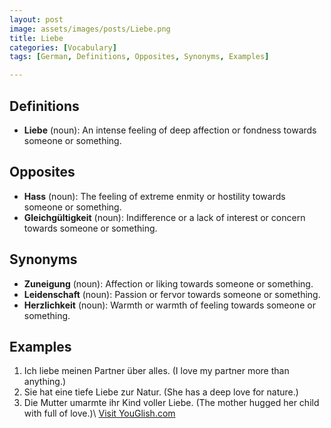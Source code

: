 ```yaml
---
layout: post
image: assets/images/posts/Liebe.png
title: Liebe
categories: [Vocabulary]
tags: [German, Definitions, Opposites, Synonyms, Examples]

---
```


## Definitions

- **Liebe** (noun): An intense feeling of deep affection or fondness towards someone or something.

## Opposites

- **Hass** (noun): The feeling of extreme enmity or hostility towards someone or something.
- **Gleichgültigkeit** (noun): Indifference or a lack of interest or concern towards someone or something.

## Synonyms

- **Zuneigung** (noun): Affection or liking towards someone or something.
- **Leidenschaft** (noun): Passion or fervor towards someone or something.
- **Herzlichkeit** (noun): Warmth or warmth of feeling towards someone or something.

## Examples

1. Ich liebe meinen Partner über alles. (I love my partner more than anything.)
2. Sie hat eine tiefe Liebe zur Natur. (She has a deep love for nature.)
3. Die Mutter umarmte ihr Kind voller Liebe. (The mother hugged her child with full of love.)\ <a id="yg-widget-0" class="youglish-widget" data-query="Liebe" data-lang="german" data-components="8412" data-auto-start="0" data-bkg-color="theme_light" data-title="How%20to%20pronounce%20Liebe%20in%20German"  rel="nofollow" href="https://youglish.com">Visit YouGlish.com</a><script async src="https://youglish.com/public/emb/widget.js" charset="utf-8"></script>